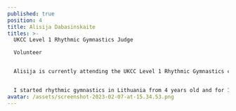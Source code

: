 ```yaml
---
published: true
position: 4
title: Alisija Dabasinskaite
titles: >-
  UKCC Level 1 Rhythmic Gymnastics Judge

  Volunteer


  Alisija is currently attending the UKCC Level 1 Rhythmic Gymnastics coaching course.


  I started rhythmic gymnastics in Lithuania from 4 years old and for 13 years I was competing professionally. I am a national Lithuanian and international competition winner and prize winner (in countries like Russia, Italy, Croatia, Germany, Turkey, Luxembourg and others), as well during my stay in France (2019), I was qualified for the final French Rhythmic Gymnastics championships. I had many summer training sessions with famous names in rhythmic gymnastics: Dimitrova (Bulgaria), Kanaeva (Russia) & others. I like to work as a part of a team, able to communicate with gymnasts and other members of staff, able to motivate and assist gymnasts to develop new skills and share my knowledge safely.
avatar: /assets/screenshot-2023-02-07-at-15.34.53.png
---
```

